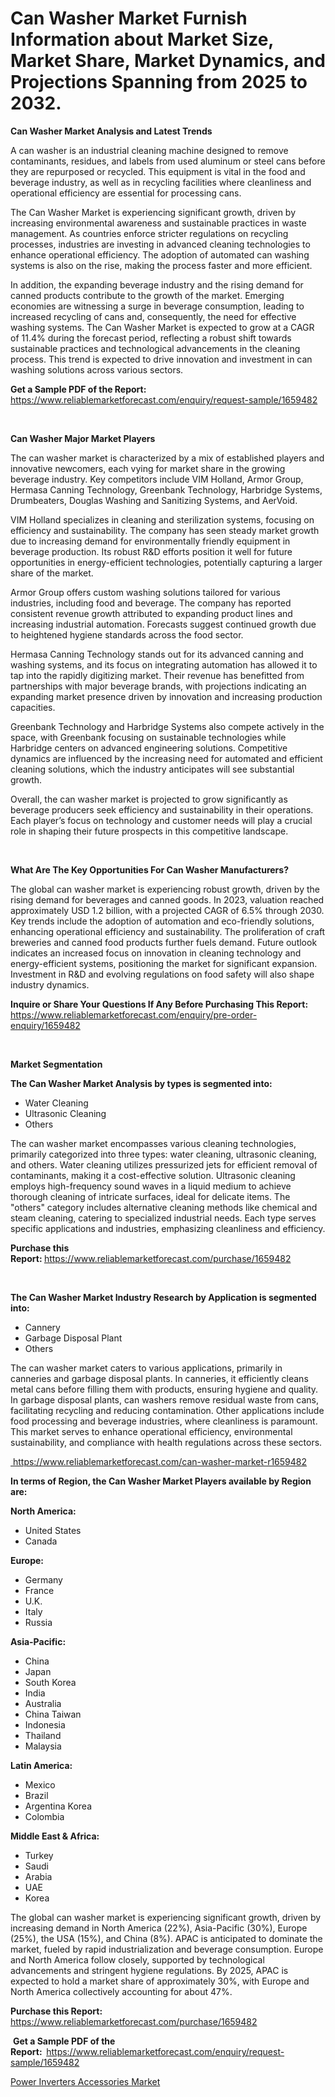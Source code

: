 <p><h1>Can Washer Market Furnish Information about Market Size, Market Share, Market Dynamics, and Projections Spanning from 2025 to 2032.</h1></p><p><strong>Can Washer Market Analysis and Latest Trends</strong></p>
<p><p>A can washer is an industrial cleaning machine designed to remove contaminants, residues, and labels from used aluminum or steel cans before they are repurposed or recycled. This equipment is vital in the food and beverage industry, as well as in recycling facilities where cleanliness and operational efficiency are essential for processing cans.</p><p>The Can Washer Market is experiencing significant growth, driven by increasing environmental awareness and sustainable practices in waste management. As countries enforce stricter regulations on recycling processes, industries are investing in advanced cleaning technologies to enhance operational efficiency. The adoption of automated can washing systems is also on the rise, making the process faster and more efficient.</p><p>In addition, the expanding beverage industry and the rising demand for canned products contribute to the growth of the market. Emerging economies are witnessing a surge in beverage consumption, leading to increased recycling of cans and, consequently, the need for effective washing systems. The Can Washer Market is expected to grow at a CAGR of 11.4% during the forecast period, reflecting a robust shift towards sustainable practices and technological advancements in the cleaning process. This trend is expected to drive innovation and investment in can washing solutions across various sectors.</p></p>
<p><strong>Get a Sample PDF of the Report:&nbsp;</strong> <a href="https://www.reliablemarketforecast.com/enquiry/request-sample/1659482?utm_campaign=2124&utm_medium=2&utm_source=Github&utm_content=ia&utm_term=17022025&utm_id=can-washer">https://www.reliablemarketforecast.com/enquiry/request-sample/1659482</a></p>
<p>&nbsp;</p>
<p><strong>Can Washer Major Market Players</strong></p>
<p><p>The can washer market is characterized by a mix of established players and innovative newcomers, each vying for market share in the growing beverage industry. Key competitors include VIM Holland, Armor Group, Hermasa Canning Technology, Greenbank Technology, Harbridge Systems, Drumbeaters, Douglas Washing and Sanitizing Systems, and AerVoid.</p><p>VIM Holland specializes in cleaning and sterilization systems, focusing on efficiency and sustainability. The company has seen steady market growth due to increasing demand for environmentally friendly equipment in beverage production. Its robust R&D efforts position it well for future opportunities in energy-efficient technologies, potentially capturing a larger share of the market.</p><p>Armor Group offers custom washing solutions tailored for various industries, including food and beverage. The company has reported consistent revenue growth attributed to expanding product lines and increasing industrial automation. Forecasts suggest continued growth due to heightened hygiene standards across the food sector.</p><p>Hermasa Canning Technology stands out for its advanced canning and washing systems, and its focus on integrating automation has allowed it to tap into the rapidly digitizing market. Their revenue has benefitted from partnerships with major beverage brands, with projections indicating an expanding market presence driven by innovation and increasing production capacities.</p><p>Greenbank Technology and Harbridge Systems also compete actively in the space, with Greenbank focusing on sustainable technologies while Harbridge centers on advanced engineering solutions. Competitive dynamics are influenced by the increasing need for automated and efficient cleaning solutions, which the industry anticipates will see substantial growth.</p><p>Overall, the can washer market is projected to grow significantly as beverage producers seek efficiency and sustainability in their operations. Each player’s focus on technology and customer needs will play a crucial role in shaping their future prospects in this competitive landscape.</p></p>
<p>&nbsp;</p>
<p><strong>What Are The Key Opportunities For Can Washer Manufacturers?</strong></p>
<p><p>The global can washer market is experiencing robust growth, driven by the rising demand for beverages and canned goods. In 2023, valuation reached approximately USD 1.2 billion, with a projected CAGR of 6.5% through 2030. Key trends include the adoption of automation and eco-friendly solutions, enhancing operational efficiency and sustainability. The proliferation of craft breweries and canned food products further fuels demand. Future outlook indicates an increased focus on innovation in cleaning technology and energy-efficient systems, positioning the market for significant expansion. Investment in R&D and evolving regulations on food safety will also shape industry dynamics.</p></p>
<p><strong>Inquire or Share Your Questions If Any Before Purchasing This Report:</strong> <a href="https://www.reliablemarketforecast.com/enquiry/pre-order-enquiry/1659482?utm_campaign=2124&utm_medium=2&utm_source=Github&utm_content=ia&utm_term=17022025&utm_id=can-washer">https://www.reliablemarketforecast.com/enquiry/pre-order-enquiry/1659482</a></p>
<p>&nbsp;</p>
<p><strong>Market Segmentation</strong></p>
<p><strong>The Can Washer Market Analysis by types is segmented into:</strong></p>
<p><ul><li>Water Cleaning</li><li>Ultrasonic Cleaning</li><li>Others</li></ul></p>
<p><p>The can washer market encompasses various cleaning technologies, primarily categorized into three types: water cleaning, ultrasonic cleaning, and others. Water cleaning utilizes pressurized jets for efficient removal of contaminants, making it a cost-effective solution. Ultrasonic cleaning employs high-frequency sound waves in a liquid medium to achieve thorough cleaning of intricate surfaces, ideal for delicate items. The "others" category includes alternative cleaning methods like chemical and steam cleaning, catering to specialized industrial needs. Each type serves specific applications and industries, emphasizing cleanliness and efficiency.</p></p>
<p><strong>Purchase this Report:&nbsp;</strong><a href="https://www.reliablemarketforecast.com/purchase/1659482?utm_campaign=2124&utm_medium=2&utm_source=Github&utm_content=ia&utm_term=17022025&utm_id=can-washer">https://www.reliablemarketforecast.com/purchase/1659482</a></p>
<p>&nbsp;</p>
<p><strong>The Can Washer Market Industry Research by Application is segmented into:</strong></p>
<p><ul><li>Cannery</li><li>Garbage Disposal Plant</li><li>Others</li></ul></p>
<p><p>The can washer market caters to various applications, primarily in canneries and garbage disposal plants. In canneries, it efficiently cleans metal cans before filling them with products, ensuring hygiene and quality. In garbage disposal plants, can washers remove residual waste from cans, facilitating recycling and reducing contamination. Other applications include food processing and beverage industries, where cleanliness is paramount. This market serves to enhance operational efficiency, environmental sustainability, and compliance with health regulations across these sectors.</p></p>
<p><a href="https://www.reliablemarketforecast.com/can-washer-market-r1659482?utm_campaign=2124&utm_medium=2&utm_source=Github&utm_content=ia&utm_term=17022025&utm_id=can-washer">&nbsp;https://www.reliablemarketforecast.com/can-washer-market-r1659482</a></p>
<p><strong>In terms of Region, the Can Washer Market Players available by Region are:</strong></p>
<p>
    <p> <strong> North America: </strong>
        <ul>
            <li>United States</li>
            <li>Canada</li>
        </ul>
        </p> 
    <p> <strong> Europe: </strong>
        <ul>
            <li>Germany</li>
            <li>France</li>
            <li>U.K.</li>
            <li>Italy</li>
            <li>Russia</li>
        </ul>
        </p> 
    <p> <strong> Asia-Pacific: </strong>
        <ul>
            <li>China</li>
            <li>Japan</li>
            <li>South Korea</li>
            <li>India</li>
            <li>Australia</li>
            <li>China Taiwan</li>
            <li>Indonesia</li>
            <li>Thailand</li>
            <li>Malaysia</li>
        </ul>
        </p> 
    <p> <strong> Latin America: </strong>
        <ul>
            <li>Mexico</li>
            <li>Brazil</li>
            <li>Argentina Korea</li>
            <li>Colombia</li>
        </ul>
        </p> 
    <p> <strong> Middle East & Africa: </strong>
        <ul>
            <li>Turkey</li>
            <li>Saudi</li>
            <li>Arabia</li>
            <li>UAE</li>
            <li>Korea</li>
        </ul>
    </p>
    </p>
<p><p>The global can washer market is experiencing significant growth, driven by increasing demand in North America (22%), Asia-Pacific (30%), Europe (25%), the USA (15%), and China (8%). APAC is anticipated to dominate the market, fueled by rapid industrialization and beverage consumption. Europe and North America follow closely, supported by technological advancements and stringent hygiene regulations. By 2025, APAC is expected to hold a market share of approximately 30%, with Europe and North America collectively accounting for about 47%.</p></p>
<p><strong>Purchase this Report: </strong><a href="https://www.reliablemarketforecast.com/purchase/1659482?utm_campaign=2124&utm_medium=2&utm_source=Github&utm_content=ia&utm_term=17022025&utm_id=can-washer">https://www.reliablemarketforecast.com/purchase/1659482</a></p>
<p>&nbsp;<strong>Get a Sample PDF of the Report:&nbsp;&nbsp;</strong><a href="https://www.reliablemarketforecast.com/enquiry/request-sample/1659482?utm_campaign=2124&utm_medium=2&utm_source=Github&utm_content=ia&utm_term=17022025&utm_id=can-washer">https://www.reliablemarketforecast.com/enquiry/request-sample/1659482</a></p>
<p><strong></strong></p>
<p><p><a href="https://github.com/SanjidaMahmud54/Market-Research-Report-List-1/blob/main/power-inverters-accessories-market.md?utm_campaign=2124&utm_medium=2&utm_source=Github&utm_content=ia&utm_term=17022025&utm_id=can-washer">Power Inverters Accessories Market</a></p></p>